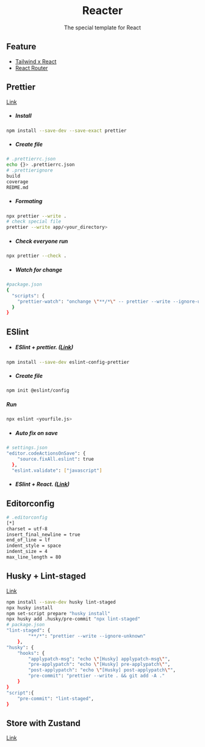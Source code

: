 <div align="center">
    <h1>Reacter</h1>
    <p>The special template for React</p>
</div>

## Feature
* [Tailwind x React](https://tailwindcss.com/docs/guides/create-react-app)
* [React Router](https://reactrouter.com/docs/en/v6/getting-started/installation)

## Prettier

[Link](https://prettier.io/docs/en/configuration.html)

-   ##### Install

```bash
npm install --save-dev --save-exact prettier
```

-   ##### Create file

```bash
# .prettierrc.json
echo {}> .prettierrc.json
# .prettierignore
build
coverage
REDME.md
```

-   ##### Formating

```bash
npx prettier --write .
# check special file
prettier --write app/<your_directory>
```

-   ##### Check everyone run

```bash
npx prettier --check .
```

-   ##### Watch for change

```bash
#package.json
{
  "scripts": {
    "prettier-watch": "onchange \"**/*\" -- prettier --write --ignore-unknown {{changed}}"
  }
}
```

## ESlint

-   ##### ESlint + prettier. ([Link](https://github.com/prettier/eslint-config-prettier#installation))

```bash
npm install --save-dev eslint-config-prettier
```

-   ##### Create file

```bash
npm init @eslint/config
```

##### Run

```bash
npx eslint <yourfile.js>
```

- ##### Auto fix on save
```bash
# settings.json
"editor.codeActionsOnSave": {
    "source.fixAll.eslint": true
  },
  "eslint.validate": ["javascript"]
```

-   ##### ESlint + React. ([Link](https://github.com/jsx-eslint/eslint-plugin-react))

## Editorconfig

```bash
# .editorconfig
[*]
charset = utf-8
insert_final_newline = true
end_of_line = lf
indent_style = space
indent_size = 4
max_line_length = 80
```

## Husky + Lint-staged

[Link](https://github.com/typicode/husky/issues/949#issuecomment-823807906)

```bash
npm install --save-dev husky lint-staged
npx husky install
npm set-script prepare "husky install"
npx husky add .husky/pre-commit "npx lint-staged"
# package.json
"lint-staged": {
        "**/*": "prettier --write --ignore-unknown"
    },
"husky": {
    "hooks": {
        "applypatch-msg": "echo \"[Husky] applypatch-msg\"",
        "pre-applypatch": "echo \"[Husky] pre-applypatch\"",
        "post-applypatch": "echo \"[Husky] post-applypatch\"",
        "pre-commit": "prettier --write . && git add -A ."
    }
}
"script":{
    "pre-commit": "lint-staged",
}
```


## Store with Zustand
[Link](https://github.com/pmndrs/zustand)

